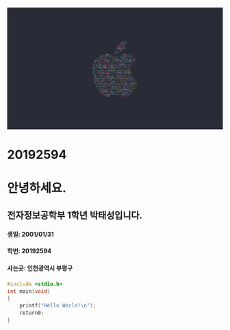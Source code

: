 ![apple_logo_ASCII](./images/apple_logo_ASCII.jpg)
# 20192594

# 안녕하세요.  
## 전자정보공학부 1학년 박태성입니다.  

#### 생일: 2001/01/31  
#### 학번: 20192594
#### 사는곳: 인천광역시 부평구

```c  
#include <stdio.h>
int main(void)
{
    printf("Hello World!\n");
    return0;
}
```
